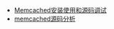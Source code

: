 * [Memcached安装使用和源码调试](http://blog.csdn.net/unix21/article/details/15501049)
* [memcached源码分析](http://blog.csdn.net/column/details/memcached-src.html)
